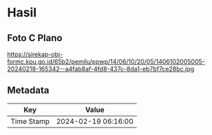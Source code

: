 # Hasil

## Foto C Plano

https://sirekap-obj-formc.kpu.go.id/65b2/pemilu/ppwp/14/06/10/20/05/1406102005005-20240218-165342--a4fab8af-4fd8-437c-8da1-eb7bf7ce28bc.jpg


## Metadata

| Key        | Value               |
| ---------- | ------------------- |
| Time Stamp | 2024-02-19 06:16:00 |




